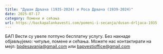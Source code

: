 ```yaml
---
title: "Душан Дрљача (1935-2024) и Роса Дрљача (1939-2024)"
date: 2025-07-17
category: Помени и сећања
url: https://backapalankavesti.com/pomeni-i-secanja/dusan-drljaca-1935-2024-i-rosa-drljaca-1939-2024/
---
```


БАП Вести су увеле потпуно бесплатну услугу. Без накнаде објављујемо: читуље, помене и сећања. Можете нас контактирати на мејл: bpdesavanja@gmail.com или bapvestioffice@gmail.com
